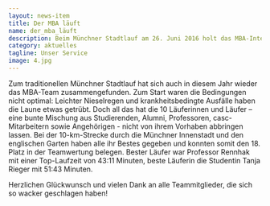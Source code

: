 ```yaml
---
layout: news-item
title: Der MBA läuft
name: der_mba_läuft
description: Beim Münchner Stadtlauf am 26. Juni 2016 holt das MBA-International Management-Team den 18. Platz.
category: aktuelles
tagline: Unser Service
image: 4.jpg
---
```


Zum traditionellen Münchner Stadtlauf hat sich auch in diesem Jahr wieder das MBA-Team zusammengefunden. Zum Start waren die Bedingungen nicht optimal: Leichter Nieselregen und krankheitsbedingte Ausfälle haben die Laune etwas getrübt. Doch all das hat die 10 Läuferinnen und Läufer – eine bunte Mischung aus Studierenden, Alumni, Professoren, casc-Mitarbeitern sowie Angehörigen - nicht von ihrem Vorhaben abbringen lassen. Bei der 10-km-Strecke durch die Münchner Innenstadt und den englischen Garten haben alle ihr Bestes gegeben und konnten somit den 18. Platz in der Teamwertung belegen. Bester Läufer war Professor Rennhak mit einer Top-Laufzeit von 43:11 Minuten, beste Läuferin die Studentin Tanja Rieger mit 51:43 Minuten.

Herzlichen Glückwunsch und vielen Dank an alle Teammitglieder, die sich so wacker geschlagen haben!